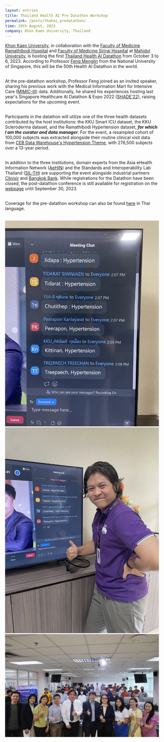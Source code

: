 ```yaml
---
layout: entries
title: Thailand Health AI Pre Datathon Workshop
permalink: /posts/thahai_predatathon/
time: 28th August, 2023
company: Khon Kaen University, Thailand
---
```


[Khon Kaen University](https://kku.ac.th/), in collaboration with the [Faculty of Medicine Ramathibodi Hospital](https://www.rama.mahidol.ac.th/) and [Faculty of Medicine Siriraj Hospital](https://si.mahidol.ac.th/) at [Mahidol University](https://mahidol.ac.th/), is hosting the first [Thailand Health AI Datathon](https://web.facebook.com/thaidatathon2023) from October 3 to 6, 2023. According to Professor [Feng Menglin](https://www.mornin-feng.com/) from the National University of Singapore, this will be the 50th Health AI Datathon in the world. <span />
<br/><br/>

At the pre-datathon workshop, Professor Feng joined as an invited speaker, sharing his previous work with the Medical Information Mart for Intensive Care ([MIMIC-III](https://www.nature.com/articles/sdata201635)) data. Additionally, he shared his experiences hosting last year's Singapore Healthcare AI Datathon & Expo 2022 ([SHADE'22](https://sg-ai.org/)), raising expectations for the upcoming event.
<br/><br/>

Participants in the datathon will utilize one of the three health datasets contributed by the host institutions: the KKU Smart ICU dataset, the KKU Scleroderma dataset, and the Ramathibodi Hypertension dataset, ***for which I am the curator and data manager***. For the event, a resampled cohort of 100,000 subjects was extracted alongside their routine clinical visit data from [CEB Data Warehouse's Hypertension Theme](https://www.rama.mahidol.ac.th/ceb/CEBdatawarehouse/Data/HT), with 276,500 subjects over a 13-year period.
<br/><br/>

In addition to the three institutions, domain experts from the Asia eHealth Information Network ([AeHIN](https://www.asiaehealthinformationnetwork.org/)) and the Standards and Interoperability Lab Thailand ([SIL-TH](https://sil-th.org/)) are supporting the event alongside industrial partners [Clinixir](https://www.clinixir.com/) and [Bangkok Bank](https://www.bangkokbank.com/en). While registrations for the Datathon have been closed, the post-datathon conference is still available for registration on the [webpage](https://datathonthailand.org/) until September 30, 2023.
<br/><br/>

Coverage for the pre-datathon workshop can also be found [here](https://th.kku.ac.th/154728/) in Thai language.
<br/><br/>

<div id="gallery">
	<img src="/assets/photos/thahai_predatathon-2.jpg" title="Hypertension dataset was very popular amongst the participants" alt="Hypertension dataset was very popular amongst the participants"/>
	<img src="/assets/photos/thahai_predatathon-3.jpg" title="Data manager proud with the number of requests" alt="Data manager proud with the number of requests"/>
	<img class="landscape" src="/assets/photos/thahai_predatathon-1.jpg" title="In session; Dr Anuchate Pattanateepapon joined in person for presentation" alt="In session; Dr Anuchate Pattanateepapon joined in person for presentation"/>
</div>
